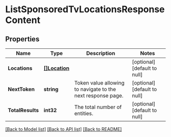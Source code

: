 # ListSponsoredTvLocationsResponseContent

## Properties
Name | Type | Description | Notes
------------ | ------------- | ------------- | -------------
**Locations** | [**[]Location**](Location.md) |  | [optional] [default to null]
**NextToken** | **string** | Token value allowing to navigate to the next response page. | [optional] [default to null]
**TotalResults** | **int32** | The total number of entities. | [optional] [default to null]

[[Back to Model list]](../README.md#documentation-for-models) [[Back to API list]](../README.md#documentation-for-api-endpoints) [[Back to README]](../README.md)

